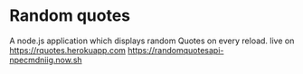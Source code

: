 # Random quotes
A node.js application which displays random Quotes on every reload.
live on https://rquotes.herokuapp.com
https://randomquotesapi-npecmdniig.now.sh
